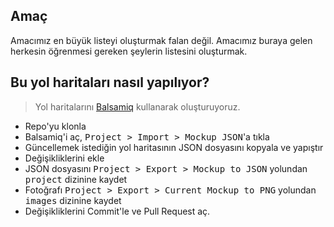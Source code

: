 ## Amaç
Amacımız en büyük listeyi oluşturmak falan değil.
Amacımız buraya gelen herkesin öğrenmesi gereken şeylerin listesini oluşturmak.

## Bu yol haritaları nasıl yapılıyor?

> Yol haritalarını [Balsamiq](https://balsamiq.com/download/) kullanarak oluşturuyoruz.

* Repo'yu klonla
* Balsamiq'i aç, <kbd>Project > Import > Mockup JSON</kbd>'a tıkla
* Güncellemek istediğin yol haritasının JSON dosyasını kopyala ve yapıştır
* Değişikliklerini ekle
* JSON dosyasını <kbd>Project > Export > Mockup to JSON</kbd> yolundan <kbd>project</kbd> dizinine kaydet
* Fotoğrafı <kbd>Project > Export > Current Mockup to PNG</kbd> yolundan <kbd>images</kbd> dizinine kaydet
* Değişikliklerini Commit'le ve Pull Request aç.